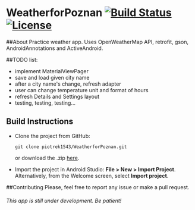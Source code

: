 # WeatherforPoznan [![Build Status](https://travis-ci.org/piotrek1543/WeatherforPoznan.svg)](https://travis-ci.org/piotrek1543/WeatherforPoznan) [![License](http://img.shields.io/:license-apache-blue.svg)](http://www.apache.org/licenses/LICENSE-2.0.html)

##About
Practice weather app. Uses OpenWeatherMap API, retrofit, gson, AndroidAnnotations and ActiveAndroid. 


##TODO list:
* implement MaterialViewPager
* save and load given city name
* after a city name's change, refresh adapter
* user can change temperature unit and format of hours
* refresh Details and Settings layout 
* testing, testing, testing... 

 
## Build Instructions
 
- Clone the project from GitHub: 
   ```
   git clone piotrek1543/WeatherforPoznan.git
   ```
   or download the .zip [here](https://github.com/piotrek1543/WeatherforPoznan/archive/master.zip).

- Import the project in Android Studio: **File > New > Import Project**.
  Alternatively, from the Welcome screen, select **Import project**.

##Contributing
Please, feel free to report any issue or make a pull request.

###### This app is still under development. Be patient!
